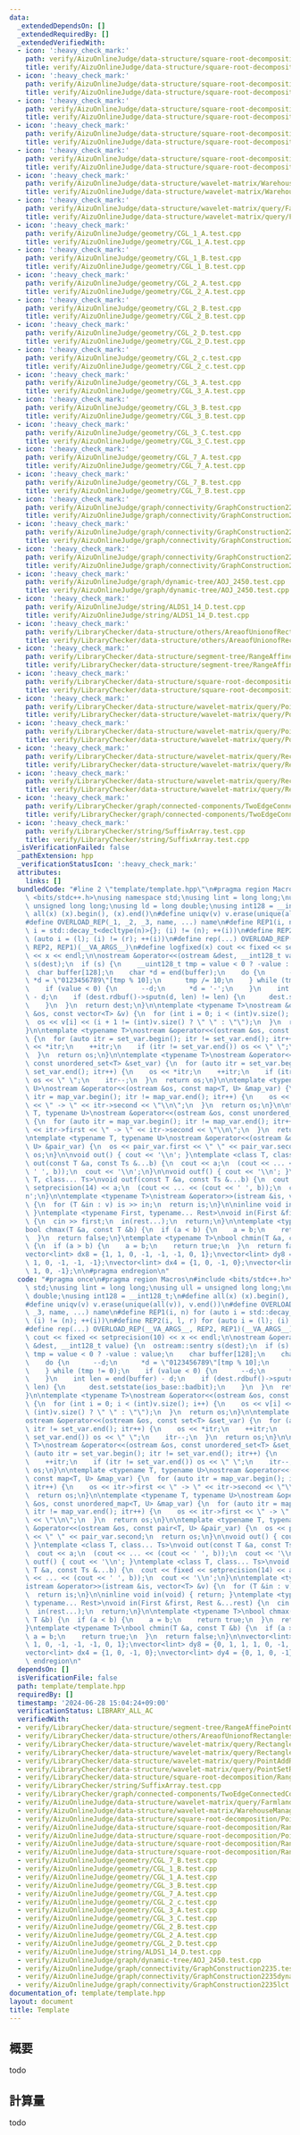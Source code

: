 ```yaml
---
data:
  _extendedDependsOn: []
  _extendedRequiredBy: []
  _extendedVerifiedWith:
  - icon: ':heavy_check_mark:'
    path: verify/AizuOnlineJudge/data-structure/square-root-decomposition/PointSetRangeMin.test.cpp
    title: verify/AizuOnlineJudge/data-structure/square-root-decomposition/PointSetRangeMin.test.cpp
  - icon: ':heavy_check_mark:'
    path: verify/AizuOnlineJudge/data-structure/square-root-decomposition/PointSetRangeSum.test.cpp
    title: verify/AizuOnlineJudge/data-structure/square-root-decomposition/PointSetRangeSum.test.cpp
  - icon: ':heavy_check_mark:'
    path: verify/AizuOnlineJudge/data-structure/square-root-decomposition/RangeAddPointGet.test.cpp
    title: verify/AizuOnlineJudge/data-structure/square-root-decomposition/RangeAddPointGet.test.cpp
  - icon: ':heavy_check_mark:'
    path: verify/AizuOnlineJudge/data-structure/square-root-decomposition/RangeAddRangeSum.test.cpp
    title: verify/AizuOnlineJudge/data-structure/square-root-decomposition/RangeAddRangeSum.test.cpp
  - icon: ':heavy_check_mark:'
    path: verify/AizuOnlineJudge/data-structure/square-root-decomposition/RangeSetRangeMin.test.cpp
    title: verify/AizuOnlineJudge/data-structure/square-root-decomposition/RangeSetRangeMin.test.cpp
  - icon: ':heavy_check_mark:'
    path: verify/AizuOnlineJudge/data-structure/wavelet-matrix/WarehouseManagementRobot.test.cpp
    title: verify/AizuOnlineJudge/data-structure/wavelet-matrix/WarehouseManagementRobot.test.cpp
  - icon: ':heavy_check_mark:'
    path: verify/AizuOnlineJudge/data-structure/wavelet-matrix/query/FarmlandDevelopment.test.cpp
    title: verify/AizuOnlineJudge/data-structure/wavelet-matrix/query/FarmlandDevelopment.test.cpp
  - icon: ':heavy_check_mark:'
    path: verify/AizuOnlineJudge/geometry/CGL_1_A.test.cpp
    title: verify/AizuOnlineJudge/geometry/CGL_1_A.test.cpp
  - icon: ':heavy_check_mark:'
    path: verify/AizuOnlineJudge/geometry/CGL_1_B.test.cpp
    title: verify/AizuOnlineJudge/geometry/CGL_1_B.test.cpp
  - icon: ':heavy_check_mark:'
    path: verify/AizuOnlineJudge/geometry/CGL_2_A.test.cpp
    title: verify/AizuOnlineJudge/geometry/CGL_2_A.test.cpp
  - icon: ':heavy_check_mark:'
    path: verify/AizuOnlineJudge/geometry/CGL_2_B.test.cpp
    title: verify/AizuOnlineJudge/geometry/CGL_2_B.test.cpp
  - icon: ':heavy_check_mark:'
    path: verify/AizuOnlineJudge/geometry/CGL_2_D.test.cpp
    title: verify/AizuOnlineJudge/geometry/CGL_2_D.test.cpp
  - icon: ':heavy_check_mark:'
    path: verify/AizuOnlineJudge/geometry/CGL_2_c.test.cpp
    title: verify/AizuOnlineJudge/geometry/CGL_2_c.test.cpp
  - icon: ':heavy_check_mark:'
    path: verify/AizuOnlineJudge/geometry/CGL_3_A.test.cpp
    title: verify/AizuOnlineJudge/geometry/CGL_3_A.test.cpp
  - icon: ':heavy_check_mark:'
    path: verify/AizuOnlineJudge/geometry/CGL_3_B.test.cpp
    title: verify/AizuOnlineJudge/geometry/CGL_3_B.test.cpp
  - icon: ':heavy_check_mark:'
    path: verify/AizuOnlineJudge/geometry/CGL_3_C.test.cpp
    title: verify/AizuOnlineJudge/geometry/CGL_3_C.test.cpp
  - icon: ':heavy_check_mark:'
    path: verify/AizuOnlineJudge/geometry/CGL_7_A.test.cpp
    title: verify/AizuOnlineJudge/geometry/CGL_7_A.test.cpp
  - icon: ':heavy_check_mark:'
    path: verify/AizuOnlineJudge/geometry/CGL_7_B.test.cpp
    title: verify/AizuOnlineJudge/geometry/CGL_7_B.test.cpp
  - icon: ':heavy_check_mark:'
    path: verify/AizuOnlineJudge/graph/connectivity/GraphConstruction2235.test.cpp
    title: verify/AizuOnlineJudge/graph/connectivity/GraphConstruction2235.test.cpp
  - icon: ':heavy_check_mark:'
    path: verify/AizuOnlineJudge/graph/connectivity/GraphConstruction2235dynamic.test.cpp
    title: verify/AizuOnlineJudge/graph/connectivity/GraphConstruction2235dynamic.test.cpp
  - icon: ':heavy_check_mark:'
    path: verify/AizuOnlineJudge/graph/connectivity/GraphConstruction2235lct.test.cpp
    title: verify/AizuOnlineJudge/graph/connectivity/GraphConstruction2235lct.test.cpp
  - icon: ':heavy_check_mark:'
    path: verify/AizuOnlineJudge/graph/dynamic-tree/AOJ_2450.test.cpp
    title: verify/AizuOnlineJudge/graph/dynamic-tree/AOJ_2450.test.cpp
  - icon: ':heavy_check_mark:'
    path: verify/AizuOnlineJudge/string/ALDS1_14_D.test.cpp
    title: verify/AizuOnlineJudge/string/ALDS1_14_D.test.cpp
  - icon: ':heavy_check_mark:'
    path: verify/LibraryChecker/data-structure/others/AreaofUnionofRectangles.test.cpp
    title: verify/LibraryChecker/data-structure/others/AreaofUnionofRectangles.test.cpp
  - icon: ':heavy_check_mark:'
    path: verify/LibraryChecker/data-structure/segment-tree/RangeAffinePointGet.test.cpp
    title: verify/LibraryChecker/data-structure/segment-tree/RangeAffinePointGet.test.cpp
  - icon: ':heavy_check_mark:'
    path: verify/LibraryChecker/data-structure/square-root-decomposition/RangeChminChmaxAddRangeSum.test.cpp
    title: verify/LibraryChecker/data-structure/square-root-decomposition/RangeChminChmaxAddRangeSum.test.cpp
  - icon: ':heavy_check_mark:'
    path: verify/LibraryChecker/data-structure/wavelet-matrix/query/PointAddRectangleSum.test.cpp
    title: verify/LibraryChecker/data-structure/wavelet-matrix/query/PointAddRectangleSum.test.cpp
  - icon: ':heavy_check_mark:'
    path: verify/LibraryChecker/data-structure/wavelet-matrix/query/PointSetRangeFrequency.test.cpp
    title: verify/LibraryChecker/data-structure/wavelet-matrix/query/PointSetRangeFrequency.test.cpp
  - icon: ':heavy_check_mark:'
    path: verify/LibraryChecker/data-structure/wavelet-matrix/query/RectangleAddPointGet.test.cpp
    title: verify/LibraryChecker/data-structure/wavelet-matrix/query/RectangleAddPointGet.test.cpp
  - icon: ':heavy_check_mark:'
    path: verify/LibraryChecker/data-structure/wavelet-matrix/query/RectangleAddRectangleSum.test.cpp
    title: verify/LibraryChecker/data-structure/wavelet-matrix/query/RectangleAddRectangleSum.test.cpp
  - icon: ':heavy_check_mark:'
    path: verify/LibraryChecker/graph/connected-components/TwoEdgeConnectedComponents.test.cpp
    title: verify/LibraryChecker/graph/connected-components/TwoEdgeConnectedComponents.test.cpp
  - icon: ':heavy_check_mark:'
    path: verify/LibraryChecker/string/SuffixArray.test.cpp
    title: verify/LibraryChecker/string/SuffixArray.test.cpp
  _isVerificationFailed: false
  _pathExtension: hpp
  _verificationStatusIcon: ':heavy_check_mark:'
  attributes:
    links: []
  bundledCode: "#line 2 \"template/template.hpp\"\n#pragma region Macros\n#include\
    \ <bits/stdc++.h>\nusing namespace std;\nusing lint = long long;\nusing ull =\
    \ unsigned long long;\nusing ld = long double;\nusing int128 = __int128_t;\n#define\
    \ all(x) (x).begin(), (x).end()\n#define uniqv(v) v.erase(unique(all(v)), v.end())\n\
    #define OVERLOAD_REP(_1, _2, _3, name, ...) name\n#define REP1(i, n) for (auto\
    \ i = std::decay_t<decltype(n)>{}; (i) != (n); ++(i))\n#define REP2(i, l, r) for\
    \ (auto i = (l); (i) != (r); ++(i))\n#define rep(...) OVERLOAD_REP(__VA_ARGS__,\
    \ REP2, REP1)(__VA_ARGS__)\n#define logfixed(x) cout << fixed << setprecision(10)\
    \ << x << endl;\n\nostream &operator<<(ostream &dest, __int128_t value) {\n  ostream::sentry\
    \ s(dest);\n  if (s) {\n    __uint128_t tmp = value < 0 ? -value : value;\n  \
    \  char buffer[128];\n    char *d = end(buffer);\n    do {\n      --d;\n     \
    \ *d = \"0123456789\"[tmp % 10];\n      tmp /= 10;\n    } while (tmp != 0);\n\
    \    if (value < 0) {\n      --d;\n      *d = '-';\n    }\n    int len = end(buffer)\
    \ - d;\n    if (dest.rdbuf()->sputn(d, len) != len) {\n      dest.setstate(ios_base::badbit);\n\
    \    }\n  }\n  return dest;\n}\n\ntemplate <typename T>\nostream &operator<<(ostream\
    \ &os, const vector<T> &v) {\n  for (int i = 0; i < (int)v.size(); i++) {\n  \
    \  os << v[i] << (i + 1 != (int)v.size() ? \" \" : \"\");\n  }\n  return os;\n\
    }\n\ntemplate <typename T>\nostream &operator<<(ostream &os, const set<T> &set_var)\
    \ {\n  for (auto itr = set_var.begin(); itr != set_var.end(); itr++) {\n    os\
    \ << *itr;\n    ++itr;\n    if (itr != set_var.end()) os << \" \";\n    itr--;\n\
    \  }\n  return os;\n}\n\ntemplate <typename T>\nostream &operator<<(ostream &os,\
    \ const unordered_set<T> &set_var) {\n  for (auto itr = set_var.begin(); itr !=\
    \ set_var.end(); itr++) {\n    os << *itr;\n    ++itr;\n    if (itr != set_var.end())\
    \ os << \" \";\n    itr--;\n  }\n  return os;\n}\n\ntemplate <typename T, typename\
    \ U>\nostream &operator<<(ostream &os, const map<T, U> &map_var) {\n  for (auto\
    \ itr = map_var.begin(); itr != map_var.end(); itr++) {\n    os << itr->first\
    \ << \" -> \" << itr->second << \"\\n\";\n  }\n  return os;\n}\n\ntemplate <typename\
    \ T, typename U>\nostream &operator<<(ostream &os, const unordered_map<T, U> &map_var)\
    \ {\n  for (auto itr = map_var.begin(); itr != map_var.end(); itr++) {\n    os\
    \ << itr->first << \" -> \" << itr->second << \"\\n\";\n  }\n  return os;\n}\n\
    \ntemplate <typename T, typename U>\nostream &operator<<(ostream &os, const pair<T,\
    \ U> &pair_var) {\n  os << pair_var.first << \" \" << pair_var.second;\n  return\
    \ os;\n}\n\nvoid out() { cout << '\\n'; }\ntemplate <class T, class... Ts>\nvoid\
    \ out(const T &a, const Ts &...b) {\n  cout << a;\n  (cout << ... << (cout <<\
    \ ' ', b));\n  cout << '\\n';\n}\n\nvoid outf() { cout << '\\n'; }\ntemplate <class\
    \ T, class... Ts>\nvoid outf(const T &a, const Ts &...b) {\n  cout << fixed <<\
    \ setprecision(14) << a;\n  (cout << ... << (cout << ' ', b));\n  cout << '\\\
    n';\n}\n\ntemplate <typename T>\nistream &operator>>(istream &is, vector<T> &v)\
    \ {\n  for (T &in : v) is >> in;\n  return is;\n}\n\ninline void in(void) { return;\
    \ }\ntemplate <typename First, typename... Rest>\nvoid in(First &first, Rest &...rest)\
    \ {\n  cin >> first;\n  in(rest...);\n  return;\n}\n\ntemplate <typename T>\n\
    bool chmax(T &a, const T &b) {\n  if (a < b) {\n    a = b;\n    return true;\n\
    \  }\n  return false;\n}\ntemplate <typename T>\nbool chmin(T &a, const T &b)\
    \ {\n  if (a > b) {\n    a = b;\n    return true;\n  }\n  return false;\n}\n\n\
    vector<lint> dx8 = {1, 1, 0, -1, -1, -1, 0, 1};\nvector<lint> dy8 = {0, 1, 1,\
    \ 1, 0, -1, -1, -1};\nvector<lint> dx4 = {1, 0, -1, 0};\nvector<lint> dy4 = {0,\
    \ 1, 0, -1};\n\n#pragma endregion\n"
  code: "#pragma once\n#pragma region Macros\n#include <bits/stdc++.h>\nusing namespace\
    \ std;\nusing lint = long long;\nusing ull = unsigned long long;\nusing ld = long\
    \ double;\nusing int128 = __int128_t;\n#define all(x) (x).begin(), (x).end()\n\
    #define uniqv(v) v.erase(unique(all(v)), v.end())\n#define OVERLOAD_REP(_1, _2,\
    \ _3, name, ...) name\n#define REP1(i, n) for (auto i = std::decay_t<decltype(n)>{};\
    \ (i) != (n); ++(i))\n#define REP2(i, l, r) for (auto i = (l); (i) != (r); ++(i))\n\
    #define rep(...) OVERLOAD_REP(__VA_ARGS__, REP2, REP1)(__VA_ARGS__)\n#define logfixed(x)\
    \ cout << fixed << setprecision(10) << x << endl;\n\nostream &operator<<(ostream\
    \ &dest, __int128_t value) {\n  ostream::sentry s(dest);\n  if (s) {\n    __uint128_t\
    \ tmp = value < 0 ? -value : value;\n    char buffer[128];\n    char *d = end(buffer);\n\
    \    do {\n      --d;\n      *d = \"0123456789\"[tmp % 10];\n      tmp /= 10;\n\
    \    } while (tmp != 0);\n    if (value < 0) {\n      --d;\n      *d = '-';\n\
    \    }\n    int len = end(buffer) - d;\n    if (dest.rdbuf()->sputn(d, len) !=\
    \ len) {\n      dest.setstate(ios_base::badbit);\n    }\n  }\n  return dest;\n\
    }\n\ntemplate <typename T>\nostream &operator<<(ostream &os, const vector<T> &v)\
    \ {\n  for (int i = 0; i < (int)v.size(); i++) {\n    os << v[i] << (i + 1 !=\
    \ (int)v.size() ? \" \" : \"\");\n  }\n  return os;\n}\n\ntemplate <typename T>\n\
    ostream &operator<<(ostream &os, const set<T> &set_var) {\n  for (auto itr = set_var.begin();\
    \ itr != set_var.end(); itr++) {\n    os << *itr;\n    ++itr;\n    if (itr !=\
    \ set_var.end()) os << \" \";\n    itr--;\n  }\n  return os;\n}\n\ntemplate <typename\
    \ T>\nostream &operator<<(ostream &os, const unordered_set<T> &set_var) {\n  for\
    \ (auto itr = set_var.begin(); itr != set_var.end(); itr++) {\n    os << *itr;\n\
    \    ++itr;\n    if (itr != set_var.end()) os << \" \";\n    itr--;\n  }\n  return\
    \ os;\n}\n\ntemplate <typename T, typename U>\nostream &operator<<(ostream &os,\
    \ const map<T, U> &map_var) {\n  for (auto itr = map_var.begin(); itr != map_var.end();\
    \ itr++) {\n    os << itr->first << \" -> \" << itr->second << \"\\n\";\n  }\n\
    \  return os;\n}\n\ntemplate <typename T, typename U>\nostream &operator<<(ostream\
    \ &os, const unordered_map<T, U> &map_var) {\n  for (auto itr = map_var.begin();\
    \ itr != map_var.end(); itr++) {\n    os << itr->first << \" -> \" << itr->second\
    \ << \"\\n\";\n  }\n  return os;\n}\n\ntemplate <typename T, typename U>\nostream\
    \ &operator<<(ostream &os, const pair<T, U> &pair_var) {\n  os << pair_var.first\
    \ << \" \" << pair_var.second;\n  return os;\n}\n\nvoid out() { cout << '\\n';\
    \ }\ntemplate <class T, class... Ts>\nvoid out(const T &a, const Ts &...b) {\n\
    \  cout << a;\n  (cout << ... << (cout << ' ', b));\n  cout << '\\n';\n}\n\nvoid\
    \ outf() { cout << '\\n'; }\ntemplate <class T, class... Ts>\nvoid outf(const\
    \ T &a, const Ts &...b) {\n  cout << fixed << setprecision(14) << a;\n  (cout\
    \ << ... << (cout << ' ', b));\n  cout << '\\n';\n}\n\ntemplate <typename T>\n\
    istream &operator>>(istream &is, vector<T> &v) {\n  for (T &in : v) is >> in;\n\
    \  return is;\n}\n\ninline void in(void) { return; }\ntemplate <typename First,\
    \ typename... Rest>\nvoid in(First &first, Rest &...rest) {\n  cin >> first;\n\
    \  in(rest...);\n  return;\n}\n\ntemplate <typename T>\nbool chmax(T &a, const\
    \ T &b) {\n  if (a < b) {\n    a = b;\n    return true;\n  }\n  return false;\n\
    }\ntemplate <typename T>\nbool chmin(T &a, const T &b) {\n  if (a > b) {\n   \
    \ a = b;\n    return true;\n  }\n  return false;\n}\n\nvector<lint> dx8 = {1,\
    \ 1, 0, -1, -1, -1, 0, 1};\nvector<lint> dy8 = {0, 1, 1, 1, 0, -1, -1, -1};\n\
    vector<lint> dx4 = {1, 0, -1, 0};\nvector<lint> dy4 = {0, 1, 0, -1};\n\n#pragma\
    \ endregion\n"
  dependsOn: []
  isVerificationFile: false
  path: template/template.hpp
  requiredBy: []
  timestamp: '2024-06-28 15:04:24+09:00'
  verificationStatus: LIBRARY_ALL_AC
  verifiedWith:
  - verify/LibraryChecker/data-structure/segment-tree/RangeAffinePointGet.test.cpp
  - verify/LibraryChecker/data-structure/others/AreaofUnionofRectangles.test.cpp
  - verify/LibraryChecker/data-structure/wavelet-matrix/query/RectangleAddRectangleSum.test.cpp
  - verify/LibraryChecker/data-structure/wavelet-matrix/query/RectangleAddPointGet.test.cpp
  - verify/LibraryChecker/data-structure/wavelet-matrix/query/PointAddRectangleSum.test.cpp
  - verify/LibraryChecker/data-structure/wavelet-matrix/query/PointSetRangeFrequency.test.cpp
  - verify/LibraryChecker/data-structure/square-root-decomposition/RangeChminChmaxAddRangeSum.test.cpp
  - verify/LibraryChecker/string/SuffixArray.test.cpp
  - verify/LibraryChecker/graph/connected-components/TwoEdgeConnectedComponents.test.cpp
  - verify/AizuOnlineJudge/data-structure/wavelet-matrix/query/FarmlandDevelopment.test.cpp
  - verify/AizuOnlineJudge/data-structure/wavelet-matrix/WarehouseManagementRobot.test.cpp
  - verify/AizuOnlineJudge/data-structure/square-root-decomposition/PointSetRangeSum.test.cpp
  - verify/AizuOnlineJudge/data-structure/square-root-decomposition/RangeSetRangeMin.test.cpp
  - verify/AizuOnlineJudge/data-structure/square-root-decomposition/PointSetRangeMin.test.cpp
  - verify/AizuOnlineJudge/data-structure/square-root-decomposition/RangeAddPointGet.test.cpp
  - verify/AizuOnlineJudge/data-structure/square-root-decomposition/RangeAddRangeSum.test.cpp
  - verify/AizuOnlineJudge/geometry/CGL_7_B.test.cpp
  - verify/AizuOnlineJudge/geometry/CGL_1_B.test.cpp
  - verify/AizuOnlineJudge/geometry/CGL_1_A.test.cpp
  - verify/AizuOnlineJudge/geometry/CGL_3_B.test.cpp
  - verify/AizuOnlineJudge/geometry/CGL_7_A.test.cpp
  - verify/AizuOnlineJudge/geometry/CGL_2_c.test.cpp
  - verify/AizuOnlineJudge/geometry/CGL_3_A.test.cpp
  - verify/AizuOnlineJudge/geometry/CGL_3_C.test.cpp
  - verify/AizuOnlineJudge/geometry/CGL_2_B.test.cpp
  - verify/AizuOnlineJudge/geometry/CGL_2_A.test.cpp
  - verify/AizuOnlineJudge/geometry/CGL_2_D.test.cpp
  - verify/AizuOnlineJudge/string/ALDS1_14_D.test.cpp
  - verify/AizuOnlineJudge/graph/dynamic-tree/AOJ_2450.test.cpp
  - verify/AizuOnlineJudge/graph/connectivity/GraphConstruction2235.test.cpp
  - verify/AizuOnlineJudge/graph/connectivity/GraphConstruction2235dynamic.test.cpp
  - verify/AizuOnlineJudge/graph/connectivity/GraphConstruction2235lct.test.cpp
documentation_of: template/template.hpp
layout: document
title: Template
---
```


## 概要

todo

## 計算量
todo
